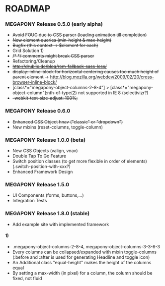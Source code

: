 ROADMAP
============

### MEGAPONY Release 0.5.0 (early alpha) ###
* <del>Avoid FOUC due to CSS parser (loading animation till completion)</del>
* <del>New element queries (min-height & max-height)</del>
* <del>Bugfix (this context -> $element for each)</del>
* Grid Solution 1)
* <del>/* */ comments might break CSS parser</del>
* Refactoring/Cleanup
* <del>http://drublic.de/blog/rem-fallback-sass-less/</del>
* <del>display: inline-block for horizontal centering causes too much height of parent element</del> -> http://blog.mozilla.org/webdev/2009/02/20/cross-browser-inline-block/
* [class*="megapony-object-columns-2-8-4"] > [class*="megapony-object-column"]:nth-of-type(2) not supported in IE 8 (selectivizr?)
* <del>-webkit-text-size-adjust: 100%;</del>

### MEGAPONY Release 0.6.0 ###
* <del>Enhanced CSS Object hnav ("classic" or "dropdown")</del>
* New mixins (reset-columns, toggle-column)

### MEGAPONY Release 1.0.0 (beta) ###
* New CSS Objects (valign, vnav)
* Double Tap To Go Feature
* Switch position classes (to get more flexible in order of elements) (.switch-position-with-xxx?)
* Enhanced Framework Design

### MEGAPONY Release 1.5.0 ###
* UI Components (forms, buttons,...)
* Integration Tests


### MEGAPONY Release 1.8.0 (stable) ###
* Add example site with implemented framework



#### 1) ####
* .megapony-object-columns-2-8-4, megapony-object-columns-3-3-6-3
* Every columns can be collapsed/expanded with mixin toggle-columns (:before and :after is used for generating Headline and toggle icon)
* An Additional class "equal-height" makes the height of the columns equal
* By setting a max-width (in pixel) for a column, the column should be fixed, not fluid
